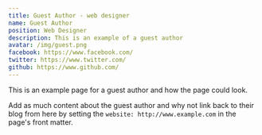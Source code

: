 ```yaml
---
title: Guest Author - web designer
name: Guest Author
position: Web Designer
description: This is an example of a guest author
avatar: /img/guest.png
facebook: https://www.facebook.com/
twitter: https://www.twitter.com/
github: https://www.github.com/
---
```

This is an example page for a guest author and how the page could look. 

Add as much content about the guest author and why not link back to their blog from here by setting the `website: http://www.example.com` in the page's front matter.
